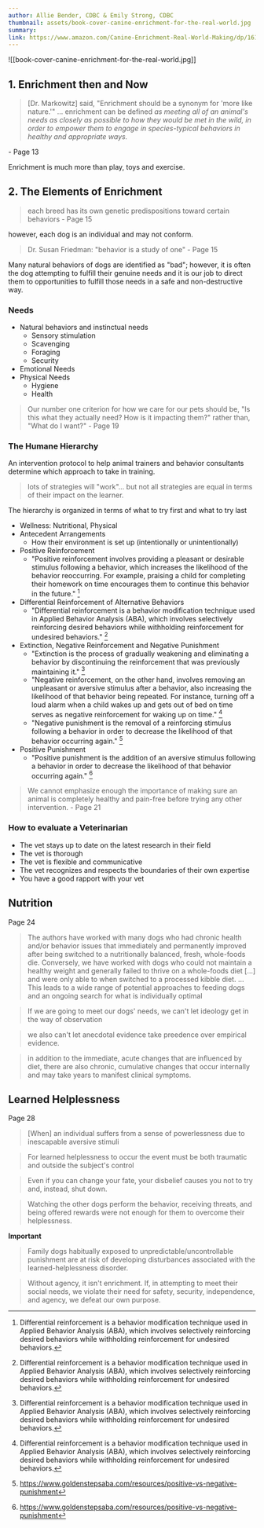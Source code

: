 ```yaml
---
author: Allie Bender, CDBC & Emily Strong, CDBC
thumbnail: assets/book-cover-canine-enrichment-for-the-real-world.jpg
summary: 
link: https://www.amazon.com/Canine-Enrichment-Real-World-Making/dp/1617812684
---
```

![[book-cover-canine-enrichment-for-the-real-world.jpg]]

## 1. Enrichment then and Now
> [Dr. Markowitz] said, "Enrichment should be a synonym for 'more like nature.'"
> ...
> enrichment can be defined _as meeting all of an animal's needs as closely as possible to how they would be met in the wild, in order to empower them to engage in species-typical behaviors in healthy and appropriate ways._

\- Page 13

Enrichment is much more than play, toys and exercise.

## 2. The Elements of Enrichment

> each breed has its own genetic predispositions toward certain behaviors
\- Page 15

however, each dog is an individual and may not conform.
> Dr. Susan Friedman: "behavior is a study of one"
\- Page 15

Many natural behaviors of dogs are identified as "bad"; however, it is often the dog attempting to fulfill their genuine needs and it is our job to direct them to opportunities to fulfill those needs in a safe and non-destructive way.

### Needs
- Natural behaviors and instinctual needs
	- Sensory stimulation
	- Scavenging
	- Foraging
	- Security
- Emotional Needs
- Physical Needs
	- Hygiene
	- Health

> Our number one criterion for how we care for our pets should be, "Is this what they actually need? How is it impacting them?" rather than, "What do I want?"
> \- Page 19

### The Humane Hierarchy
An intervention protocol to help animal trainers and behavior consultants determine which approach to take in training.
> lots of strategies will "work"... but not all strategies are equal in terms of their impact on the learner.

The hierarchy is organized in terms of what to try first and what to try last
- Wellness: Nutritional, Physical
- Antecedent Arrangements
	- How their environment is set up (intentionally or unintentionally)
- Positive Reinforcement
	- "Positive reinforcement involves providing a pleasant or desirable stimulus following a behavior, which increases the likelihood of the behavior reoccurring. For example, praising a child for completing their homework on time encourages them to continue this behavior in the future." [^1]
- Differential Reinforcement of Alternative Behaviors
	- "Differential reinforcement is a behavior modification technique used in Applied Behavior Analysis (ABA), which involves selectively reinforcing desired behaviors while withholding reinforcement for undesired behaviors." [^1]
- Extinction, Negative Reinforcement and Negative Punishment
	- "Extinction is the process of gradually weakening and eliminating a behavior by discontinuing the reinforcement that was previously maintaining it." [^1]
	 - "Negative reinforcement, on the other hand, involves removing an unpleasant or aversive stimulus after a behavior, also increasing the likelihood of that behavior being repeated. For instance, turning off a loud alarm when a child wakes up and gets out of bed on time serves as negative reinforcement for waking up on time." [^1]
	 - "Negative punishment is the removal of a reinforcing stimulus following a behavior in order to decrease the likelihood of that behavior occurring again." [^2]
- Positive Punishment
	- "Positive punishment is the addition of an aversive stimulus following a behavior in order to decrease the likelihood of that behavior occurring again." [^2]
[^1]: Differential reinforcement is a behavior modification technique used in Applied Behavior Analysis (ABA), which involves selectively reinforcing desired behaviors while withholding reinforcement for undesired behaviors.
[^2]: https://www.goldenstepsaba.com/resources/positive-vs-negative-punishment

> We cannot emphasize enough the importance of making sure an animal is completely healthy and pain-free before trying any other intervention.
\- Page 21
### How to evaluate a Veterinarian
- The vet stays up to date on the latest research in their field
- The vet is thorough
- The vet is flexible and communicative
- The vet recognizes and respects the boundaries of their own expertise
- You have a good rapport with your vet

## Nutrition
Page 24
> The authors have worked with many dogs who had chronic health and/or behavior issues that immediately and permanently improved after being switched to a nutritionally balanced, fresh, whole-foods die. Conversely, we have worked with dogs who could not maintain a healthy weight and generally failed to thrive on a whole-foods diet \[...\] and were only able to when switched to a processed kibble diet.
> ...
> This leads to a wide range of potential approaches to feeding dogs and an ongoing search for what is individually optimal

> If we are going to meet our dogs' needs, we can't let ideology get in the way of observation

> we also can't let anecdotal evidence take preedence over empirical evidence.

>in addition to the immediate, acute changes that are influenced by diet, there are also chronic, cumulative changes that occur internally and may take years to manifest clinical symptoms.

## Learned Helplessness
Page 28

> \[When\] an individual suffers from a sense of powerlessness due to inescapable aversive stimuli

> For learned helplessness to occur the event must be both traumatic and outside the subject's control

> Even if you can change your fate, your disbelief causes you not to try and, instead, shut down.

> Watching the other dogs perform the behavior, receiving threats, and being offered rewards were not enough for them to overcome their helplessness.

**Important**
> Family dogs habitually exposed to unpredictable/uncontrollable punishment are at risk of developing disturbances associated with the learned-helplessness disorder.

> Without agency, it isn't enrichment. If, in attempting to meet their social needs, we violate their need for safety, security, independence, and agency, we defeat our own purpose.





